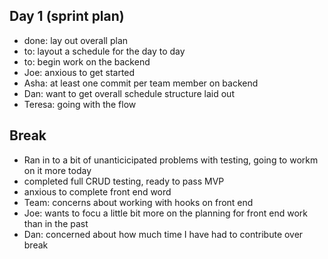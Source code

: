 ## Day 1 (sprint plan)

- done: lay out overall plan
- to: layout a schedule for the day to day
- to: begin work on the backend
- Joe: anxious to get started
- Asha: at least one commit per team member on backend
- Dan: want to get overall schedule structure laid out
- Teresa: going with the flow

## Break

- Ran in to a bit of unanticicipated problems with testing, going to workm on it more today
- completed full CRUD testing, ready to pass MVP
- anxious to complete front end word
- Team: concerns about working with hooks on front end
- Joe: wants to focu a little bit more on the planning for front end work than in the past
- Dan: concerned about how much time I have had to contribute over break
